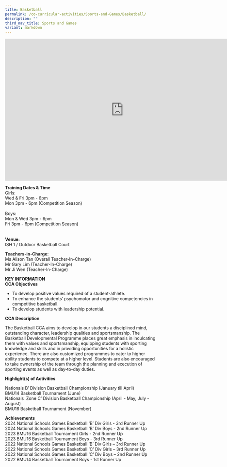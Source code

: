 ```yaml
---
title: Basketball
permalink: /co-curricular-activities/Sports-and-Games/Basketball/
description: ""
third_nav_title: Sports and Games
variant: markdown
---
```

<iframe allowfullscreen="true" height="467" width="780" frameborder="0" src="https://docs.google.com/presentation/d/1hOlvQwW5jl5ZkLvLWdaYVK3uZphKynUvOikkVJofjvU/embed?start=true&amp;loop=true&amp;delayms=5000"></iframe>

**Training Dates &amp; Time**<br>
Girls: <br>Wed &amp; Fri 3pm - 6pm<br>
Mon  3pm - 6pm (Competition Season)<br><br>
Boys: <br>Mon &amp; Wed 3pm - 6pm <br>
Fri  3pm - 6pm (Competition Season)<br><br>
<br>
**Venue:**<br>ISH 1 / Outdoor Basketball Court

**Teachers-in-Charge:**<br>
Ms Alison Tan (Overall Teacher-In-Charge)<br>
Mr Gary Lim (Teacher-In-Charge)<br>
Mr Ji Wen (Teacher-In-Charge)
		
		
**KEY INFORMATION**<br>
**CCA Objectives**

* To develop positive values required of a student-athlete.<br>
* To enhance the students’ psychomotor and cognitive competencies in competitive basketball.<br>
* To develop students with leadership potential.<br>

**CCA Description**

The Basketball CCA aims to develop in our students a disciplined mind, outstanding character, leadership qualities and sportsmanship. The Basketball Developmental Programme places great emphasis in inculcating them with values and sportsmanship, equipping students with sporting knowledge and skills and in providing opportunities for a holistic experience. There are also customized programmes to cater to higher ability students to compete at a higher level. Students are also encouraged to take ownership of the team through the planning and execution of sporting events as well as day-to-day duties.

**Highlight(s) of Activities**

Nationals B’ Division Basketball Championship (January till April) <br>
BMU14 Basketball Tournament (June)  <br>
Nationals&nbsp; Zone C’ Division Basketball Championship (April - May, July - August)<br>
BMU16 Basketball Tournament (November)<br>


**Achievements**<br>
2024 National Schools Games Basketball ‘B’ Div Girls - 3rd Runner Up<br>
2024 National Schools Games Basketball ‘B’ Div Boys - 2nd Runner Up<br>
2023 BMU16 Basketball Tournament Girls - 2nd Runner Up <br>
2023 BMU16 Basketball Tournament Boys - 3rd Runner Up <br>
2022 National Schools Games Basketball ‘B’ Div Girls – 3rd Runner Up <br>
2022 National Schools Games Basketball ‘C’ Div Girls – 3rd Runner Up <br>
2022 National Schools Games Basketball ‘C’ Div Boys – 2nd Runner Up<br>
2022 BMU14 Basketball Tournament Boys - 1st Runner Up<br>